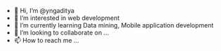- 👋 Hi, I’m @yngaditya
- 👀 I’m interested in web development
- 🌱 I’m currently learning Data mining, Mobile application development
- 💞️ I’m looking to collaborate on ...
- 📫 How to reach me ...

<!---
yngaditya/yngaditya is a ✨ special ✨ repository because its `README.md` (this file) appears on your GitHub profile.
You can click the Preview link to take a look at your changes.
--->
